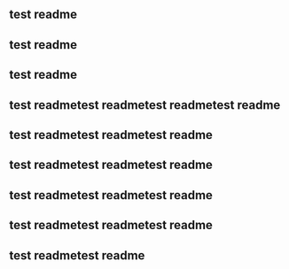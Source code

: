 ## test readme

## test readme

## test readme

## test readmetest readmetest readmetest readme

## test readmetest readmetest readme

## test readmetest readmetest readme

## test readmetest readmetest readme

## test readmetest readmetest readme

## test readmetest readme

